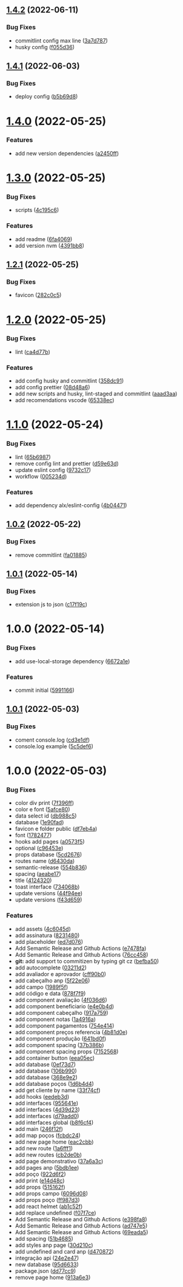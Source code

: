 ## [1.4.2](https://github.com/alxUI/boilerplate-alx/compare/v1.4.1...v1.4.2) (2022-06-11)


### Bug Fixes

* commitlint config max line ([3a7d787](https://github.com/alxUI/boilerplate-alx/commit/3a7d787d92765b4d9ed700648960aa92cb22ac2c))
* husky config ([f055d36](https://github.com/alxUI/boilerplate-alx/commit/f055d36af00797913e674029b7067b7746c8f85a))

## [1.4.1](https://github.com/alxUI/boilerplate-alx/compare/v1.4.0...v1.4.1) (2022-06-03)


### Bug Fixes

* deploy config ([b5b69d8](https://github.com/alxUI/boilerplate-alx/commit/b5b69d8f9f4a6e82b8b4a6226800c635659fe9ef))

# [1.4.0](https://github.com/alxUI/boilerplate-alx/compare/v1.3.0...v1.4.0) (2022-05-25)


### Features

* add new version dependencies ([a2450ff](https://github.com/alxUI/boilerplate-alx/commit/a2450ff69997cc7d451e46793036003b5afe66d8))

# [1.3.0](https://github.com/alxUI/boilerplate-alx/compare/v1.2.1...v1.3.0) (2022-05-25)


### Bug Fixes

* scripts ([4c195c6](https://github.com/alxUI/boilerplate-alx/commit/4c195c64b5b586cf787877b009cf5e5bd3857a49))


### Features

* add readme ([6fa4069](https://github.com/alxUI/boilerplate-alx/commit/6fa40690af0d254c280240af03193c367ccb1385))
* add version nvm ([4391bb8](https://github.com/alxUI/boilerplate-alx/commit/4391bb8ce2cdeeeb836e1ec887ae87fd17cbbd7b))

## [1.2.1](https://github.com/alxUI/boilerplate-alx/compare/v1.2.0...v1.2.1) (2022-05-25)


### Bug Fixes

* favicon ([282c0c5](https://github.com/alxUI/boilerplate-alx/commit/282c0c5359a284848ef1624b689aafd0baef9973))

# [1.2.0](https://github.com/alxUI/boilerplate-alx/compare/v1.1.0...v1.2.0) (2022-05-25)


### Bug Fixes

* lint ([ca4d77b](https://github.com/alxUI/boilerplate-alx/commit/ca4d77b8cf9d9c3df3b1b3cc1b6341d97743c730))


### Features

* add config husky and commitlint ([358dc91](https://github.com/alxUI/boilerplate-alx/commit/358dc917865d638d8119e72e15fbab0876657364))
* add config prettier ([08d48a6](https://github.com/alxUI/boilerplate-alx/commit/08d48a61b1380a752468a711988b2038fcd07bed))
* add new scripts and husky, lint-staged and commitlint ([aaad3aa](https://github.com/alxUI/boilerplate-alx/commit/aaad3aab74e1b8773753aa4c1cacb1d884be715c))
* add recomendations vscode ([65338ec](https://github.com/alxUI/boilerplate-alx/commit/65338ec8e3f5edef03c66076bf19b809e138639c))

# [1.1.0](https://github.com/alxUI/boilerplate-alx/compare/v1.0.2...v1.1.0) (2022-05-24)


### Bug Fixes

* lint ([65b6987](https://github.com/alxUI/boilerplate-alx/commit/65b69875b463a21c18ea50a2770635625b5f3e3b))
* remove config lint and prettier ([d59e63d](https://github.com/alxUI/boilerplate-alx/commit/d59e63dce37cd9883e5ce6ac7233ea7195d745cd))
* update eslint config ([9732c17](https://github.com/alxUI/boilerplate-alx/commit/9732c175a2da6777c29fac63008f2c27b0df1933))
* workflow ([005234d](https://github.com/alxUI/boilerplate-alx/commit/005234d08d447ceafe6a9d6dcf9da022b8a2ce04))


### Features

* add dependency alx/eslint-config ([4b04471](https://github.com/alxUI/boilerplate-alx/commit/4b04471195ec3cd864635d2dae4571556673bbe8))

## [1.0.2](https://github.com/alxUI/boilerplate-alx/compare/v1.0.1...v1.0.2) (2022-05-22)


### Bug Fixes

* remove commitlint ([fa01885](https://github.com/alxUI/boilerplate-alx/commit/fa0188511e2084ca80a1914244990bed95070b1c))

## [1.0.1](https://github.com/alxUI/boilerplate-alx/compare/v1.0.0...v1.0.1) (2022-05-14)


### Bug Fixes

* extension js to json ([c17f19c](https://github.com/alxUI/boilerplate-alx/commit/c17f19c1de14bd739b0bdf3a258f77eaed8868cf))

# 1.0.0 (2022-05-14)


### Bug Fixes

* add use-local-storage dependency ([6672a1e](https://github.com/alxUI/boilerplate-alx/commit/6672a1ed6adfa20ae23d377cc4bbc2301bd32dad))


### Features

* commit initial ([5991166](https://github.com/alxUI/boilerplate-alx/commit/5991166b0f1c02c41e80a477e5af2baed9776bb2))

## [1.0.1](https://github.com/ialexanderbrito/origem/compare/v1.0.0...v1.0.1) (2022-05-03)


### Bug Fixes

* coment console.log ([cd3e1df](https://github.com/ialexanderbrito/origem/commit/cd3e1df99ca5c77099d24b0069e32f4d25120552))
* console.log example ([5c5def6](https://github.com/ialexanderbrito/origem/commit/5c5def6d5aeb4d2df7a021cb6a9bcd1290ad1ed6))

# 1.0.0 (2022-05-03)


### Bug Fixes

* color div print ([7f396ff](https://github.com/ialexanderbrito/origem/commit/7f396ff1285dc2dd72b5833201f103aa0cbdea74))
* color e font ([5afce80](https://github.com/ialexanderbrito/origem/commit/5afce802547ff451af85dd2337eddf1e9f0cee4d))
* data select id ([db988c5](https://github.com/ialexanderbrito/origem/commit/db988c5d4213a26ae28666c0cf91fd2278d8ff98))
* database ([1e90fad](https://github.com/ialexanderbrito/origem/commit/1e90fad857a02ff94729a4d1b4b7b70410846d1f))
* favicon e folder public ([df7eb4a](https://github.com/ialexanderbrito/origem/commit/df7eb4a553216e7209bb288b1764d3cf665cd018))
* font ([1782477](https://github.com/ialexanderbrito/origem/commit/17824775a80deff163514557d15826d6bb155792))
* hooks add pages ([a0573f5](https://github.com/ialexanderbrito/origem/commit/a0573f505c2ddcb2551029f527cb5a40ac5ff37b))
* optional ([c96453e](https://github.com/ialexanderbrito/origem/commit/c96453ef7e15f19941fbeafef8e4a2d869e8862e))
* props database ([5cd2676](https://github.com/ialexanderbrito/origem/commit/5cd26766a86417c55a48a4a22d3cf3f90f0e7502))
* routes name ([d6430da](https://github.com/ialexanderbrito/origem/commit/d6430da226f730deac116d06006d216c0413e27b))
* semantic-release ([554b836](https://github.com/ialexanderbrito/origem/commit/554b836c0033793251ee7b2f7b6f919735f80a6d))
* spacing ([aeabe17](https://github.com/ialexanderbrito/origem/commit/aeabe17f5f28545e07f3dc38c868ed3c74f7887a))
* title ([4124320](https://github.com/ialexanderbrito/origem/commit/412432008bb9bde6cd894beab8bb495698b32421))
* toast interface ([734068b](https://github.com/ialexanderbrito/origem/commit/734068b2681e220ce7df99a498a7d6394ff2c579))
* update versions ([44f94ee](https://github.com/ialexanderbrito/origem/commit/44f94ee9882529a6be0b28f3353c7c1e36728cee))
* update versions ([f43d659](https://github.com/ialexanderbrito/origem/commit/f43d659d6145d0b5b4be3c3f0e713947d97d126e))


### Features

* add assets ([4c6045d](https://github.com/ialexanderbrito/origem/commit/4c6045dd4c626be83c0544bd46e163617d6f82a4))
* add assinatura ([8231480](https://github.com/ialexanderbrito/origem/commit/8231480244c874c02d9d2c67c6825ccfddf6ba42))
* add placeholder ([ed7d076](https://github.com/ialexanderbrito/origem/commit/ed7d076a147801a41066499b16892d45d838d5f2))
* Add Semantic Release and Github Actions ([e7478fa](https://github.com/ialexanderbrito/origem/commit/e7478fabf48ca3211c8fd92d1b9199a40366886b))
* Add Semantic Release and Github Actions ([76cc458](https://github.com/ialexanderbrito/origem/commit/76cc458b1cb6295688f88da59b350d82da59e19f))
* **git:** add support to commitizen by typing git cz ([befba50](https://github.com/ialexanderbrito/origem/commit/befba5042044b0310b0515a0e5bc967c8c8fa137))
* add autocomplete ([03211d2](https://github.com/ialexanderbrito/origem/commit/03211d276e2608261bdf470837beed24b50c2b8f))
* add avaliador e aprovador ([cff90b0](https://github.com/ialexanderbrito/origem/commit/cff90b0d48587e76c1b7146849ce29278bb6aee6))
* add cabeçalho anp ([5f22e06](https://github.com/ialexanderbrito/origem/commit/5f22e06465472fc8cd4d772249f1ca4065816bf9))
* add campo ([1989f5f](https://github.com/ialexanderbrito/origem/commit/1989f5f5af6f7fcf7b5a6950c6bde78bc0cd5b3c))
* add código e data ([878f7f9](https://github.com/ialexanderbrito/origem/commit/878f7f9d98e998fa690d1de16c24284a1e7d3104))
* add component avaliação ([4f036d6](https://github.com/ialexanderbrito/origem/commit/4f036d6250a3b5419204b9de47923024cb9b3a8a))
* add component beneficiario ([e4e0b4d](https://github.com/ialexanderbrito/origem/commit/e4e0b4df7c0b75725be10f0ee8b77cb2ba2eb990))
* add component cabeçalho ([917a759](https://github.com/ialexanderbrito/origem/commit/917a759af8d3d0569cb3ff96cbe94beba5b6b4fa))
* add component notas ([1a4916a](https://github.com/ialexanderbrito/origem/commit/1a4916a57196a72b22132769a631326a25404bee))
* add component pagamentos ([754e414](https://github.com/ialexanderbrito/origem/commit/754e4141da041d1282de3424f741fc2bd1620e54))
* add component preços referencia ([4b81d0e](https://github.com/ialexanderbrito/origem/commit/4b81d0eba3e9f1a379a90ff5fae0d4df34ce0e8b))
* add component produção ([641bd0f](https://github.com/ialexanderbrito/origem/commit/641bd0f4d5580594f95f637a2f394e3fc656fdf5))
* add component spacing ([37b386b](https://github.com/ialexanderbrito/origem/commit/37b386b7f6e3061a6b411f27e0604423ee887094))
* add component spacing props ([7152568](https://github.com/ialexanderbrito/origem/commit/71525688f571cc26b792b1e00c06d57f9f636bec))
* add container button ([eea05ec](https://github.com/ialexanderbrito/origem/commit/eea05ec4d8f8d3fe0a880021d96c6c56e1ee5e21))
* add database ([0ef73d7](https://github.com/ialexanderbrito/origem/commit/0ef73d7264d83ce91d0bc24039253c28fca46c2a))
* add database ([106b990](https://github.com/ialexanderbrito/origem/commit/106b990bb2024a48934cb4f065a18c7cf1d01143))
* add database ([368e9e2](https://github.com/ialexanderbrito/origem/commit/368e9e2491a3fe18be62236b75a104ac4e42c46b))
* add database poços ([1d6b4d4](https://github.com/ialexanderbrito/origem/commit/1d6b4d4d76cd5e8c7ac5ae97acd327889384d896))
* add get cliente by name ([33f74cf](https://github.com/ialexanderbrito/origem/commit/33f74cf79387aa07214f657f35631021a70d5143))
* add hooks ([eedeb3d](https://github.com/ialexanderbrito/origem/commit/eedeb3d0ce91bd597c0f12c493c6c8e341657e4c))
* add interfaces ([955641e](https://github.com/ialexanderbrito/origem/commit/955641e37befec76efc11584163c8e7bd97d70a0))
* add interfaces ([4d39d23](https://github.com/ialexanderbrito/origem/commit/4d39d231f7b8450ecb2f64687f54961cad86b13a))
* add interfaces ([d79add0](https://github.com/ialexanderbrito/origem/commit/d79add018ddb44fa9691556cd1858fc19b601ea4))
* add interfaces global ([b8f6cf4](https://github.com/ialexanderbrito/origem/commit/b8f6cf46dcfb32879c7e28c7c7d05bae91616a07))
* add main ([246f12f](https://github.com/ialexanderbrito/origem/commit/246f12fa85b4ebac5900dd695aa4c09a8c710374))
* add map poços ([fcbdc24](https://github.com/ialexanderbrito/origem/commit/fcbdc24a378228c34cc2bd28fff6161016186144))
* add new page home ([eac2cbb](https://github.com/ialexanderbrito/origem/commit/eac2cbbf6b30443f0307ca6e7c1ae5ba3018653c))
* add new route ([1a6fff1](https://github.com/ialexanderbrito/origem/commit/1a6fff1ea81ca4e3174467bb482a6565fe047cba))
* add new routes ([cb2de0b](https://github.com/ialexanderbrito/origem/commit/cb2de0b7054a21e6b7371532c352bc01a965c5b7))
* add page demonstrativo ([37a6a3c](https://github.com/ialexanderbrito/origem/commit/37a6a3c77fac7f7ddc4ba2079fe4f9d8ff06fa85))
* add pages anp ([5bdb1ee](https://github.com/ialexanderbrito/origem/commit/5bdb1eeefeb7cb1e948e6d82fd97f9fb4e135eea))
* add poço ([922d6f2](https://github.com/ialexanderbrito/origem/commit/922d6f2f812d3b0a11e52c14c4b0a1f088efa832))
* add print ([e14d48c](https://github.com/ialexanderbrito/origem/commit/e14d48ced06a9148004e151f00c82200f888ab76))
* add props ([515162f](https://github.com/ialexanderbrito/origem/commit/515162fba49dad6a709aa7a1553728b8ee627faa))
* add props campo ([6096d08](https://github.com/ialexanderbrito/origem/commit/6096d08a3f0599a348ba5a6b78681c12bee3791c))
* add props poço ([ff987d3](https://github.com/ialexanderbrito/origem/commit/ff987d3bc9475e902fcdb66256b7e93d1be67030))
* add react helmet ([ab1c52f](https://github.com/ialexanderbrito/origem/commit/ab1c52fee32fb7ad7973a8204c043ac067e6503b))
* add replace undefined ([f07f7ce](https://github.com/ialexanderbrito/origem/commit/f07f7ce780790010065f5286649701eacc510b41))
* Add Semantic Release and Github Actions ([e398fa8](https://github.com/ialexanderbrito/origem/commit/e398fa894b78d677b15e46c3d5c05a0d222dd444))
* Add Semantic Release and Github Actions ([ad747e5](https://github.com/ialexanderbrito/origem/commit/ad747e54bb51933493d81ff7987c61d6c4e597dc))
* Add Semantic Release and Github Actions ([69eada5](https://github.com/ialexanderbrito/origem/commit/69eada567f6135bd1548904d4b882a048c91c532))
* add spacing ([51b4685](https://github.com/ialexanderbrito/origem/commit/51b468599e6eab830eaed1a9ddee3c878fb22103))
* add styles anp page ([30d210c](https://github.com/ialexanderbrito/origem/commit/30d210c88d7a5642abd61e32181b9943008914cb))
* add undefined and card anp ([d470872](https://github.com/ialexanderbrito/origem/commit/d4708727ef8c6a23476618c3763eab1577dd214d))
* integração api ([24e2e47](https://github.com/ialexanderbrito/origem/commit/24e2e47ba19d88a1cde602bf0120ae15d34f0130))
* new database ([95d6633](https://github.com/ialexanderbrito/origem/commit/95d6633e9fdfdbe060a426ca60fea9463c9a29c6))
* package.json ([dd77cc9](https://github.com/ialexanderbrito/origem/commit/dd77cc96ce59c20275f9eed2e3f50a761b8fc0c5))
* remove page home ([913a6e3](https://github.com/ialexanderbrito/origem/commit/913a6e3f7f07467551c677c803d79fa56aa980d4))
